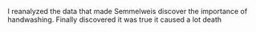 I reanalyzed the data that made Semmelweis discover the importance of handwashing. Finally discovered it was true it caused a lot death
